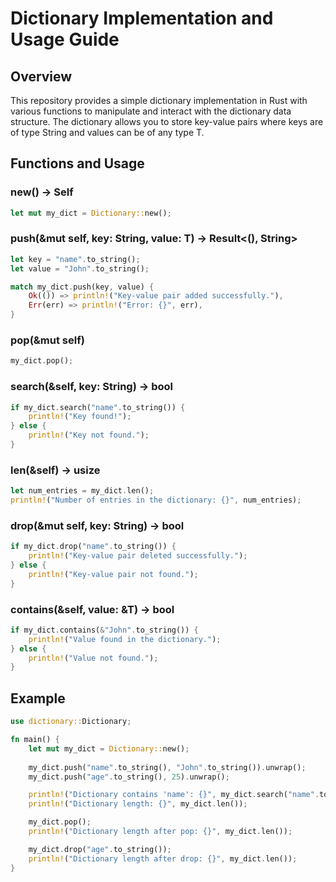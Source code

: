 # Dictionary Implementation and Usage Guide
## Overview

This repository provides a simple dictionary implementation in Rust with various functions to manipulate 
and interact with the dictionary data structure. 
The dictionary allows you to store key-value pairs
where keys are of type String and values can be of any type T.

## Functions and Usage

### new() -> Self
```rs
let mut my_dict = Dictionary::new();
```
### push(&mut self, key: String, value: T) -> Result<(), String>
```rs
let key = "name".to_string();
let value = "John".to_string();

match my_dict.push(key, value) {
    Ok(()) => println!("Key-value pair added successfully."),
    Err(err) => println!("Error: {}", err),
}
```
### pop(&mut self)
```rs
my_dict.pop();
```
### search(&self, key: String) -> bool
```rs
if my_dict.search("name".to_string()) {
    println!("Key found!");
} else {
    println!("Key not found.");
}

```
### len(&self) -> usize
```rs
let num_entries = my_dict.len();
println!("Number of entries in the dictionary: {}", num_entries);

```
### drop(&mut self, key: String) -> bool
```rs
if my_dict.drop("name".to_string()) {
    println!("Key-value pair deleted successfully.");
} else {
    println!("Key-value pair not found.");
}

```
### contains(&self, value: &T) -> bool
```rs
if my_dict.contains(&"John".to_string()) {
    println!("Value found in the dictionary.");
} else {
    println!("Value not found.");
}

```
## Example
```rs
use dictionary::Dictionary;

fn main() {
    let mut my_dict = Dictionary::new();
    
    my_dict.push("name".to_string(), "John".to_string()).unwrap();
    my_dict.push("age".to_string(), 25).unwrap();

    println!("Dictionary contains 'name': {}", my_dict.search("name".to_string()));
    println!("Dictionary length: {}", my_dict.len());

    my_dict.pop();
    println!("Dictionary length after pop: {}", my_dict.len());

    my_dict.drop("age".to_string());
    println!("Dictionary length after drop: {}", my_dict.len());
}

```
